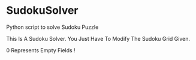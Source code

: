 # SudokuSolver


Python script to solve Sudoku Puzzle

This Is A Sudoku Solver.
You Just Have To Modify The Sudoku Grid Given.

0 Represents Empty Fields !
